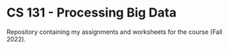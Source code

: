 # CS 131 - Processing Big Data
Repository containing my assignments and worksheets for the course (Fall 2022).
